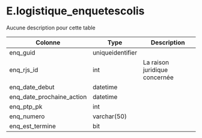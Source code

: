 # E.logistique_enquetescolis

Aucune description pour cette table

Colonne|Type|Description
---|---|---
enq_guid|uniqueidentifier|
enq_rjs_id|int|La raison juridique concernée 
enq_date_debut|datetime|
enq_date_prochaine_action|datetime|
enq_ptp_pk|int|
enq_numero|varchar(50)|
enq_est_termine|bit|
